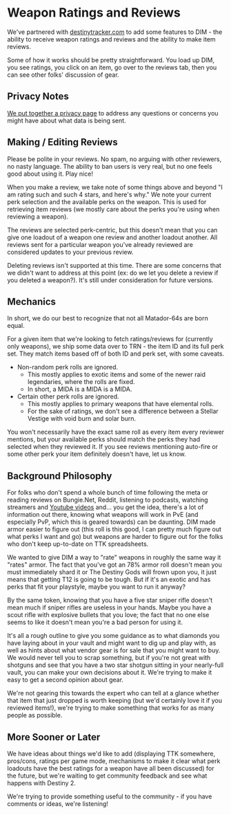 Weapon Ratings and Reviews
==========================

We've partnered with [destinytracker.com](http://destinytracker.com/) to add some features to DIM - the ability to receive weapon ratings and reviews and the ability to make item reviews.

Some of how it works should be pretty straightforward.  You load up DIM, you see ratings, you click on an item, go over to the reviews tab, then you can see other folks' discussion of gear.

## Privacy Notes

[We put together a privacy page](PRIVACY.md) to address any questions or concerns you might have about what data is being sent.

## Making / Editing Reviews

Please be polite in your reviews. No spam, no arguing with other reviewers, no nasty language. The ability to ban users is very real, but no one feels good about using it. Play nice!

When you make a review, we take note of some things above and beyond "I am rating such and such 4 stars, and here's why." We note your current perk selection and the available perks on the weapon. This is used for retrieving item reviews (we mostly care about the perks you're using when reviewing a weapon).

The reviews are selected perk-centric, but this doesn't mean that you can give one loadout of a weapon one review and another loadout another.  All reviews sent for a particular weapon you've already reviewed are considered updates to your previous review.

Deleting reviews isn't supported at this time. There are some concerns that we didn't want to address at this point (ex: do we let you delete a review if you deleted a weapon?).  It's still under consideration for future versions.

## Mechanics

In short, we do our best to recognize that not all Matador-64s are born equal.

For a given item that we're looking to fetch ratings/reviews for (currently only weapons), we ship some data over to TRN - the item ID and its full perk set. They match items based off of both ID and perk set, with some caveats.

* Non-random perk rolls are ignored.
  - This mostly applies to exotic items and some of the newer raid legendaries, where the rolls are fixed.
  - In short, a MIDA is a MIDA is a MIDA.
* Certain other perk rolls are ignored.
  - This mostly applies to primary weapons that have elemental rolls.
  - For the sake of ratings, we don't see a difference between a Stellar Vestige with void burn and solar burn.

You won't necessarily have the exact same roll as every item every reviewer mentions, but your available perks should match the perks they had selected when they reviewed it. If you see reviews mentioning auto-fire or some other perk your item definitely doesn't have, let us know.

## Background Philosophy

For folks who don't spend a whole bunch of time following the meta or reading reviews on Bungie.Net, Reddit, listening to podcasts, watching streamers and [Youtube videos](https://www.youtube.com/watch?v=dQw4w9WgXcQ) and... you get the idea, there's a lot of information out there, knowing what weapons will work in PvE (and especially PvP, which this is geared towards) can be daunting. DIM made armor easier to figure out (this roll is this good, I can pretty much figure out what perks I want and go) but weapons are harder to figure out for the folks who don't keep up-to-date on TTK spreadsheets.

We wanted to give DIM a way to "rate" weapons in roughly the same way it "rates" armor. The fact that you've got an 78% armor roll doesn't mean you must immediately shard it or The Destiny Gods will frown upon you, it just means that getting T12 is going to be tough. But if it's an exotic and has perks that fit your playstyle, maybe you want to run it anyway?

By the same token, knowing that you have a five star sniper rifle doesn't mean much if sniper rifles are useless in your hands. Maybe you have a scout rifle with explosive bullets that you love; the fact that no one else seems to like it doesn't mean you're a bad person for using it.

It's all a rough outline to give you some guidance as to what diamonds you have laying about in your vault and might want to dig up and play with, as well as hints about what vendor gear is for sale that you might want to buy. We would never tell you to scrap something, but if you're not great with shotguns and see that you have a two star shotgun sitting in your nearly-full vault, you can make your own decisions about it. We're trying to make it easy to get a second opinion about gear.

We're not gearing this towards the expert who can tell at a glance whether that item that just dropped is worth keeping (but we'd certainly love it if you reviewed items!), we're trying to make something that works for as many people as possible.

## More Sooner or Later

We have ideas about things we'd like to add (displaying TTK somewhere, pros/cons, ratings per game mode, mechanisms to make it clear what perk loadouts have the best ratings for a weapon have all been discussed) for the future, but we're waiting to get community feedback and see what happens with Destiny 2.

We're trying to provide something useful to the community - if you have comments or ideas, we're listening!